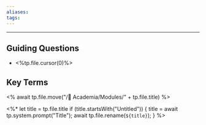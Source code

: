 ```yaml
---
aliases:
tags:
---
```

---

## Guiding Questions
- <%tp.file.cursor(0)%>
## Key Terms

<% await tp.file.move("/🌴 Academia/Modules/" + tp.file.title) %>

<%*
  let title = tp.file.title
  if (title.startsWith("Untitled")) {
    title = await tp.system.prompt("Title");
    await tp.file.rename(`${title}`);
  } 
%>